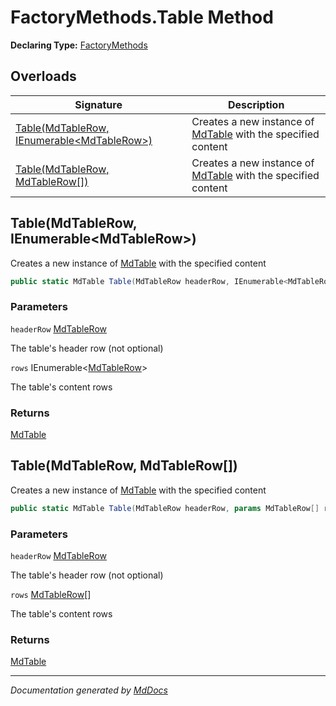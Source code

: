 ﻿# FactoryMethods.Table Method

**Declaring Type:** [FactoryMethods](../index.md)

## Overloads

| Signature                                                                              | Description                                                                            |
| -------------------------------------------------------------------------------------- | -------------------------------------------------------------------------------------- |
| [Table(MdTableRow, IEnumerable\<MdTableRow\>)](#tablemdtablerow-ienumerablemdtablerow) | Creates a new instance of [MdTable](../../MdTable/index.md) with the specified content |
| [Table(MdTableRow, MdTableRow\[\])](#tablemdtablerow-mdtablerow)                       | Creates a new instance of [MdTable](../../MdTable/index.md) with the specified content |

## Table(MdTableRow, IEnumerable\<MdTableRow\>)

Creates a new instance of [MdTable](../../MdTable/index.md) with the specified content

```csharp
public static MdTable Table(MdTableRow headerRow, IEnumerable<MdTableRow> rows);
```

### Parameters

`headerRow`  [MdTableRow](../../MdTableRow/index.md)

The table's header row (not optional)

`rows`  IEnumerable\<[MdTableRow](../../MdTableRow/index.md)\>

The table's content rows

### Returns

[MdTable](../../MdTable/index.md)

## Table(MdTableRow, MdTableRow\[\])

Creates a new instance of [MdTable](../../MdTable/index.md) with the specified content

```csharp
public static MdTable Table(MdTableRow headerRow, params MdTableRow[] rows);
```

### Parameters

`headerRow`  [MdTableRow](../../MdTableRow/index.md)

The table's header row (not optional)

`rows`  [MdTableRow](../../MdTableRow/index.md)\[\]

The table's content rows

### Returns

[MdTable](../../MdTable/index.md)

___

*Documentation generated by [MdDocs](https://github.com/ap0llo/mddocs)*

